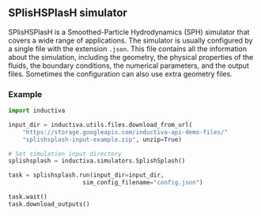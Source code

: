 ## SPlisHSPlasH simulator

SPlisHSPlasH is a Smoothed-Particle Hydrodynamics (SPH) simulator that covers a wide range of applications. The simulator is usually configured by a single file with the extension `.json`. This file contains all the information about the simulation, including the geometry, the physical properties of the fluids, the boundary conditions, the numerical parameters, and the output files. Sometimes the configuration can also use extra geometry files.

### Example

```python
import inductiva

input_dir = inductiva.utils.files.download_from_url(
    "https://storage.googleapis.com/inductiva-api-demo-files/"
    "splishsplash-input-example.zip", unzip=True)

# Set simulation input directory
splishsplash = inductiva.simulators.SplishSplash()

task = splishsplash.run(input_dir=input_dir,
                     sim_config_filename="config.json")

task.wait()
task.download_outputs()
```
